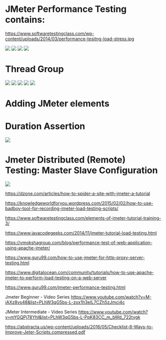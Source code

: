 
# JMeter Performance Testing contains:
https://www.softwaretestingclass.com/wp-content/uploads/2014/03/performance-tesitng-load-stress.jpg

![](https://www.guru99.com/images/PerformanceTesting.png)
![](https://www.guru99.com/images/JMeterPerformanceTest.png)
![](https://www.guru99.com/images/JMeterApacheSampler.png)
![](https://www.guru99.com/images/JMeterTestPlanFlow.png)




# Thread Group
![](https://www.guru99.com/images/JMeterAddThreadGroup.png)
![](https://www.guru99.com/images/ThreadGroupJMeterPerformance.png)
![](https://www.guru99.com/images/ThreadCountVSLoopCount.png)
![](https://www.guru99.com/images/UserDelayHTTP.png)
![](https://www.softwaretestingclass.com/wp-content/uploads/2014/03/thread-count-vs-loop-count.jpg)

# Adding JMeter elements


# Duration Assertion
![](https://www.guru99.com/images/HTTPRequestAssertion.png)



# Jmeter Distributed (Remote) Testing: Master Slave Configuration
![](https://www.guru99.com/images/MasterJMeter.png)




https://dzone.com/articles/how-to-spider-a-site-with-jmeter-a-tutorial


https://knowledgeworldforyou.wordpress.com/2015/02/02/how-to-use-badboy-tool-for-recording-jmeter-load-testing-scripts/

https://www.softwaretestingclass.com/elements-of-jmeter-tutorial-training-3/

https://www.javacodegeeks.com/2014/11/jmeter-tutorial-load-testing.html

https://vmokshagroup.com/blog/performance-test-of-web-application-using-apache-jmeter/


https://www.guru99.com/how-to-use-jmeter-for-http-proxy-server-testing.html

https://www.digitalocean.com/community/tutorials/how-to-use-apache-jmeter-to-perform-load-testing-on-a-web-server


https://www.guru99.com/jmeter-performance-testing.html



Jmeter Beginner - Video Series
https://www.youtube.com/watch?v=M-iAXz8vs48&list=PLhW3qG5bs-L-zox1h3eIL7CZh5zJmci4c

JMeter Intermediate - Video Series
https://www.youtube.com/watch?v=mYGQPj78YhI&list=PLhW3qG5bs-L-PpK83CC_m_bWd_722tvgk

https://abstracta.us/wp-content/uploads/2016/05/Checklist-8-Ways-to-Improve-Jeter-Scripts.compressed.pdf
